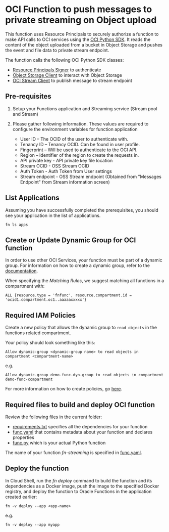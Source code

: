 # OCI Function  to push messages to private streaming on Object upload

This function uses Resource Principals to securely authorize a function to make
API calls to OCI services using the [OCI Python SDK](https://oracle-cloud-infrastructure-python-sdk.readthedocs.io/en/latest/index.html).
It reads the content of the object uploaded from a bucket in Object Storage and pushes the event and file data to private stream endpoint.

The function calls the following OCI Python SDK classes:
* [Resource Principals Signer](https://oracle-cloud-infrastructure-python-sdk.readthedocs.io/en/latest/api/signing.html#resource-principals-signer) to authenticate
* [Object Storage Client](https://oracle-cloud-infrastructure-python-sdk.readthedocs.io/en/latest/api/object_storage/client/oci.object_storage.ObjectStorageClient.html) to interact with Object Storage
* [OCI Stream Client](https://oracle-cloud-infrastructure-python-sdk.readthedocs.io/en/latest/api/streaming/client/oci.streaming.StreamClient.html) to publish message to stream endpoint


## Pre-requisites

1.  Setup your Functions application and Streaming service (Stream pool and Stream)

2. Please gather following information. These values are required to configure the environment variables for function application
    * User ID  – The OCID of the user to authenticate with.
    * Tenancy ID  – Tenancy OCID. Can be found in user profile.
    * Fingerprint  – Will be used to authenticate to the OCI API.
    * Region – Identifier of the region to create the requests in.    
    * API private key  - API private key file location
    * Stream OCID - OSS Stream OCID
    * Auth Token  - Auth Token from User settings
    * Stream endpoint - OSS Stream endpoint (Obtained from "Messages Endpoint" from Stream information screen)

## List Applications 

Assuming you have successfully completed the prerequisites, you should see your 
application in the list of applications.

```
fn ls apps
```


## Create or Update Dynamic Group for OCI function

In order to use other OCI Services, your function must be part of a dynamic 
group. For information on how to create a dynamic group, refer to the 
[documentation](https://docs.cloud.oracle.com/iaas/Content/Identity/Tasks/managingdynamicgroups.htm#To).

When specifying the *Matching Rules*, we suggest matching all functions in a compartment with:

```
ALL {resource.type = 'fnfunc', resource.compartment.id = 'ocid1.compartment.oc1..aaaaaxxxxx'}
```


## Required IAM Policies

Create a new policy that allows the dynamic group to `read objects` in
the functions related compartment.


Your policy should look something like this:
```
Allow dynamic-group <dynamic-group name> to read objects in compartment <compartment-name>
```
e.g.
```
Allow dynamic-group demo-func-dyn-group to read objects in compartment demo-func-compartment
```

For more information on how to create policies, go [here](https://docs.cloud.oracle.com/iaas/Content/Identity/Concepts/policysyntax.htm).


## Required files to build and deploy OCI function

Review the following files in the current folder:

- [requirements.txt](./requirements.txt) specifies all the dependencies for your function
- [func.yaml](./func.yaml) that contains metadata about your function and declares properties
- [func.py](./func.py) which is your actual Python function

The name of your function *fn-streaming* is specified in [func.yaml](./func.yaml).


## Deploy the function

In Cloud Shell, run the *fn deploy* command to build the function and its dependencies as a Docker image, 
push the image to the specified Docker registry, and deploy the function to Oracle Functions 
in the application created earlier:

```
fn -v deploy --app <app-name>
```
e.g.
```
fn -v deploy --app myapp
```
